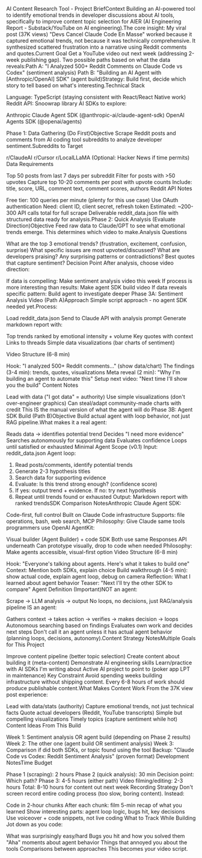 AI Content Research Tool - Project BriefContext
Building an AI-powered tool to identify emotional trends in developer discussions about AI tools, specifically to improve content topic selection for AIER (AI Engineering Report - Substack/YouTube on AI engineering).The core insight: My viral post (37K views) "Devs Cancel Claude Code En Masse" worked because it captured emotional trends, not because it was technically comprehensive. It synthesized scattered frustration into a narrative using Reddit comments and quotes.Current Goal
Get a YouTube video out next week (addressing 2-week publishing gap). Two possible paths based on what the data reveals:Path A: "I Analyzed 500+ Reddit Comments on Claude Code vs Codex" (sentiment analysis)
Path B: "Building an AI Agent with [Anthropic/OpenAI] SDK" (agent build)Strategy: Build first, decide which story to tell based on what's interesting.Technical Stack

Language: TypeScript (staying consistent with React/React Native work)
Reddit API: Snoowrap library
AI SDKs to explore:

Anthropic Claude Agent SDK (@anthropic-ai/claude-agent-sdk)
OpenAI Agents SDK (@openai/agents)


Phase 1: Data Gathering (Do First)Objective
Scrape Reddit posts and comments from AI coding tool subreddits to analyze developer sentiment.Subreddits to Target

r/ClaudeAI
r/Cursor
r/LocalLLaMA
(Optional: Hacker News if time permits)
Data Requirements

Top 50 posts from last 7 days per subreddit
Filter for posts with >50 upvotes
Capture top 10-20 comments per post with upvote counts
Include: title, score, URL, comment text, comment scores, authors
Reddit API Notes

Free tier: 100 queries per minute (plenty for this use case)
Use OAuth authentication
Need: client ID, client secret, refresh token
Estimated: ~200-300 API calls total for full scrape
Deliverable
reddit_data.json file with structured data ready for analysis.Phase 2: Quick Analysis (Evaluate Direction)Objective
Feed raw data to Claude/GPT to see what emotional trends emerge. This determines which video to make.Analysis Questions

What are the top 3 emotional trends? (frustration, excitement, confusion, surprise)
What specific issues are most upvoted/discussed?
What are developers praising?
Any surprising patterns or contradictions?
Best quotes that capture sentiment?
Decision Point
After analysis, choose video direction:

If data is compelling: Make sentiment analysis video this week
If process is more interesting than results: Make agent SDK build video
If data reveals specific pattern: Build agent to investigate deeper
Phase 3A: Sentiment Analysis Video (Path A)Approach
Simple script approach - no agent SDK needed yet.Process:

Load reddit_data.json
Send to Claude API with analysis prompt
Generate markdown report with:

Top trends ranked by emotional intensity + volume
Key quotes with context
Links to threads
Simple data visualizations (bar charts of sentiment)


Video Structure (6-8 min)

Hook: "I analyzed 500+ Reddit comments..." (show data/chart)
The findings (3-4 min): trends, quotes, visualizations
Meta reveal (2 min): "Why I'm building an agent to automate this"
Setup next video: "Next time I'll show you the build"
Content Notes

Lead with data ("I got data" = authority)
Use simple visualizations (don't over-engineer graphics)
Can steal/adapt community-made charts with credit
This IS the manual version of what the agent will do
Phase 3B: Agent SDK Build (Path B)Objective
Build actual agent with loop behavior, not just RAG pipeline.What makes it a real agent:

Reads data → identifies potential trend
Decides "I need more evidence"
Searches autonomously for supporting data
Evaluates confidence
Loops until satisfied or exhausted
Minimal Agent Scope (v0.1)
Input: reddit_data.json
Agent loop:
1. Read posts/comments, identify potential trends
2. Generate 2-3 hypothesis titles
3. Search data for supporting evidence
4. Evaluate: Is this trend strong enough? (confidence score)
5. If yes: output trend + evidence. If no: try next hypothesis
6. Repeat until trends found or exhausted
Output: Markdown report with ranked trendsSDK Comparison NotesAnthropic Claude Agent SDK:

Code-first, full control
Built on Claude Code infrastructure
Supports: file operations, bash, web search, MCP
Philosophy: Give Claude same tools programmers use
OpenAI AgentKit:

Visual builder (Agent Builder) + code SDK
Both use same Responses API underneath
Can prototype visually, drop to code when needed
Philosophy: Make agents accessible, visual-first option
Video Structure (6-8 min)

Hook: "Everyone's talking about agents. Here's what it takes to build one"
Context: Mention both SDKs, explain choice
Build walkthrough (4-5 min): show actual code, explain agent loop, debug on camera
Reflection: What I learned about agent behavior
Teaser: "Next I'll try the other SDK to compare"
Agent Definition (Important)NOT an agent:

Scrape → LLM analysis → output
No loops, no decisions, just RAG/analysis pipeline
IS an agent:

Gathers context → takes action → verifies → makes decision → loops
Autonomous searching based on findings
Evaluates own work and decides next steps
Don't call it an agent unless it has actual agent behavior (planning loops, decisions, autonomy).Content Strategy NotesMultiple Goals for This Project

Improve content pipeline (better topic selection)
Create content about building it (meta-content)
Demonstrate AI engineering skills
Learn/practice with AI SDKs I'm writing about
Active AI project to point to (poker app LPT in maintenance)
Key Constraint
Avoid spending weeks building infrastructure without shipping content. Every 6-8 hours of work should produce publishable content.What Makes Content Work
From the 37K view post experience:

Lead with data/stats (authority)
Capture emotional trends, not just technical facts
Quote actual developers (Reddit, YouTube transcripts)
Simple but compelling visualizations
Timely topics (capture sentiment while hot)
Content Ideas From This Build

Week 1: Sentiment analysis OR agent build (depending on Phase 2 results)
Week 2: The other one (agent build OR sentiment analysis)
Week 3: Comparison if did both SDKs, or topic found using the tool
Backup: "Claude Code vs Codex: Reddit Sentiment Analysis" (proven format)
Development NotesTime Budget

Phase 1 (scraping): 2 hours
Phase 2 (quick analysis): 30 min
Decision point: Which path?
Phase 3: 4-5 hours (either path)
Video filming/editing: 2-3 hours
Total: 8-10 hours for content out next week
Recording Strategy
Don't screen record entire coding process (too slow, boring content). Instead:

Code in 2-hour chunks
After each chunk: film 5-min recap of what you learned
Show interesting parts: agent loop logic, bugs hit, key decisions
Use voiceover + code snippets, not live coding
What to Track While Building
Jot down as you code:

What was surprisingly easy/hard
Bugs you hit and how you solved them
"Aha" moments about agent behavior
Things that annoyed you about the tools
Comparisons between approaches
This becomes your video script.
